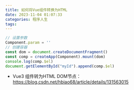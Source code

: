 ```yaml
---
title: 如何将Vue组件转换为HTML
date: 2023-11-04 01:07:33
categories: 程序人生
tags:
---
```


```js
// 设置参数
Component.param = ''
// 创建容器
const dom = document.createDocumentFragment()
const comp = createApp(Component).mount(dom)
console.log(comp.$el)
document.getElementById("myId").append(comp.$el)
```

- Vue3 组件转为HTML DOM节点：https://blog.csdn.net/hbiao68/article/details/131563015